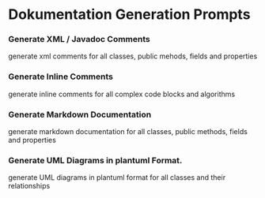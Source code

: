 # Dokumentation Generation Prompts

### Generate XML / Javadoc Comments

generate xml comments for all classes, public mehods, fields and properties 

### Generate Inline Comments
generate inline comments for all complex code blocks and algorithms

### Generate Markdown Documentation
generate markdown documentation for all classes, public methods, fields and properties

### Generate UML Diagrams in plantuml Format.
generate UML diagrams in plantuml format for all classes and their relationships


